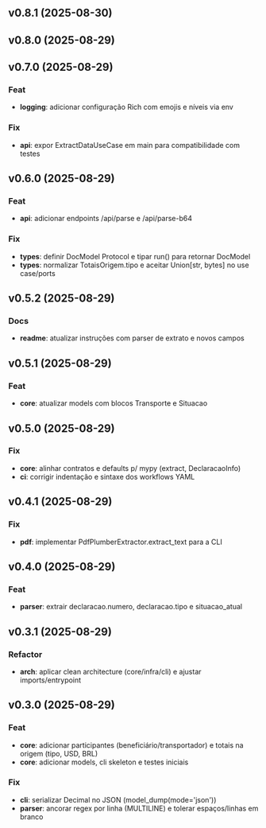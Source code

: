 ## v0.8.1 (2025-08-30)

## v0.8.0 (2025-08-29)

## v0.7.0 (2025-08-29)

### Feat

- **logging**: adicionar configuração Rich com emojis e níveis via env

### Fix

- **api**: expor ExtractDataUseCase em main para compatibilidade com testes

## v0.6.0 (2025-08-29)

### Feat

- **api**: adicionar endpoints /api/parse e /api/parse-b64

### Fix

- **types**: definir DocModel Protocol e tipar run() para retornar DocModel
- **types**: normalizar TotaisOrigem.tipo e aceitar Union[str, bytes] no use case/ports

## v0.5.2 (2025-08-29)

### Docs

- **readme**: atualizar instruções com parser de extrato e novos campos

## v0.5.1 (2025-08-29)

### Feat

- **core**: atualizar models com blocos Transporte e Situacao

## v0.5.0 (2025-08-29)

### Fix

- **core**: alinhar contratos e defaults p/ mypy (extract, DeclaracaoInfo)
- **ci**: corrigir indentação e sintaxe dos workflows YAML

## v0.4.1 (2025-08-29)

### Fix

- **pdf**: implementar PdfPlumberExtractor.extract_text para a CLI

## v0.4.0 (2025-08-29)

### Feat

- **parser**: extrair declaracao.numero, declaracao.tipo e situacao_atual

## v0.3.1 (2025-08-29)

### Refactor

- **arch**: aplicar clean architecture (core/infra/cli) e ajustar imports/entrypoint

## v0.3.0 (2025-08-29)

### Feat

- **core**: adicionar participantes (beneficiário/transportador) e totais na origem (tipo, USD, BRL)
- **core**: adicionar models, cli skeleton e testes iniciais

### Fix

- **cli**: serializar Decimal no JSON (model_dump(mode='json'))
- **parser**: ancorar regex por linha (MULTILINE) e tolerar espaços/linhas em branco
